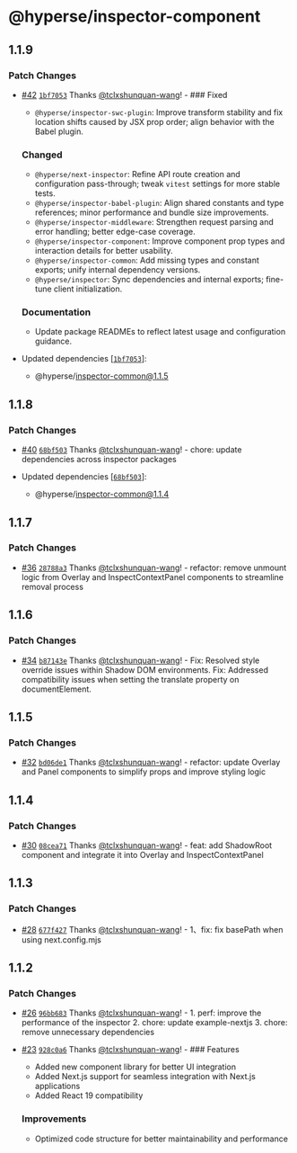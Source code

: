 # @hyperse/inspector-component

## 1.1.9

### Patch Changes

- [#42](https://github.com/hyperse-io/code-inspector/pull/42) [`1bf7053`](https://github.com/hyperse-io/code-inspector/commit/1bf7053c8a6ef853a87ec27fd83d39bbb87ba890) Thanks [@tclxshunquan-wang](https://github.com/tclxshunquan-wang)! - ### Fixed
  - `@hyperse/inspector-swc-plugin`: Improve transform stability and fix location shifts caused by JSX prop order; align behavior with the Babel plugin.

  ### Changed
  - `@hyperse/next-inspector`: Refine API route creation and configuration pass-through; tweak `vitest` settings for more stable tests.
  - `@hyperse/inspector-babel-plugin`: Align shared constants and type references; minor performance and bundle size improvements.
  - `@hyperse/inspector-middleware`: Strengthen request parsing and error handling; better edge-case coverage.
  - `@hyperse/inspector-component`: Improve component prop types and interaction details for better usability.
  - `@hyperse/inspector-common`: Add missing types and constant exports; unify internal dependency versions.
  - `@hyperse/inspector`: Sync dependencies and internal exports; fine-tune client initialization.

  ### Documentation
  - Update package READMEs to reflect latest usage and configuration guidance.

- Updated dependencies [[`1bf7053`](https://github.com/hyperse-io/code-inspector/commit/1bf7053c8a6ef853a87ec27fd83d39bbb87ba890)]:
  - @hyperse/inspector-common@1.1.5

## 1.1.8

### Patch Changes

- [#40](https://github.com/hyperse-io/code-inspector/pull/40) [`68bf503`](https://github.com/hyperse-io/code-inspector/commit/68bf5037db8b6447ff68a6413e0ecb31bbea8d3f) Thanks [@tclxshunquan-wang](https://github.com/tclxshunquan-wang)! - chore: update dependencies across inspector packages

- Updated dependencies [[`68bf503`](https://github.com/hyperse-io/code-inspector/commit/68bf5037db8b6447ff68a6413e0ecb31bbea8d3f)]:
  - @hyperse/inspector-common@1.1.4

## 1.1.7

### Patch Changes

- [#36](https://github.com/hyperse-io/code-inspector/pull/36) [`28788a3`](https://github.com/hyperse-io/code-inspector/commit/28788a3403355e7d726e4aa451cf40c0c11c97ff) Thanks [@tclxshunquan-wang](https://github.com/tclxshunquan-wang)! - refactor: remove unmount logic from Overlay and InspectContextPanel components to streamline removal process

## 1.1.6

### Patch Changes

- [#34](https://github.com/hyperse-io/code-inspector/pull/34) [`b87143e`](https://github.com/hyperse-io/code-inspector/commit/b87143e6435a63fa7f9a294cbfdb9f503d069bc4) Thanks [@tclxshunquan-wang](https://github.com/tclxshunquan-wang)! - Fix: Resolved style override issues within Shadow DOM environments.
  Fix: Addressed compatibility issues when setting the translate property on documentElement.

## 1.1.5

### Patch Changes

- [#32](https://github.com/hyperse-io/code-inspector/pull/32) [`bd06de1`](https://github.com/hyperse-io/code-inspector/commit/bd06de1871003623e887d5493c2805972a0e30ea) Thanks [@tclxshunquan-wang](https://github.com/tclxshunquan-wang)! - refactor: update Overlay and Panel components to simplify props and improve styling logic

## 1.1.4

### Patch Changes

- [#30](https://github.com/hyperse-io/code-inspector/pull/30) [`08cea71`](https://github.com/hyperse-io/code-inspector/commit/08cea7138e45708ba2c41499542749003b336fa7) Thanks [@tclxshunquan-wang](https://github.com/tclxshunquan-wang)! - feat: add ShadowRoot component and integrate it into Overlay and InspectContextPanel

## 1.1.3

### Patch Changes

- [#28](https://github.com/hyperse-io/code-inspector/pull/28) [`677f427`](https://github.com/hyperse-io/code-inspector/commit/677f427e99cd7eff979e6384289e43b4a989a916) Thanks [@tclxshunquan-wang](https://github.com/tclxshunquan-wang)! - 1、fix: fix basePath when using next.config.mjs

## 1.1.2

### Patch Changes

- [#26](https://github.com/hyperse-io/code-inspector/pull/26) [`96bb683`](https://github.com/hyperse-io/code-inspector/commit/96bb683c0566fcda4ccfa6a6efe0e1bb6dd040b1) Thanks [@tclxshunquan-wang](https://github.com/tclxshunquan-wang)! - 1. perf: improve the performance of the inspector 2. chore: update example-nextjs 3. chore: remove unnecessary dependencies

- [#23](https://github.com/hyperse-io/code-inspector/pull/23) [`928c0a6`](https://github.com/hyperse-io/code-inspector/commit/928c0a6a997729c3fd1de0a8411fc4244eff5ccc) Thanks [@tclxshunquan-wang](https://github.com/tclxshunquan-wang)! - ### Features
  - Added new component library for better UI integration
  - Added Next.js support for seamless integration with Next.js applications
  - Added React 19 compatibility

  ### Improvements
  - Optimized code structure for better maintainability and performance
